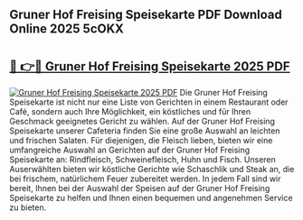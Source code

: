 ## Gruner Hof Freising Speisekarte PDF Download Online 2025 5cOKX

# <h2><a href="http://gcadoh.nevu.top/?p=Gruner+Hof+Freising+Speisekarte">🔗 👉🔴 Gruner Hof Freising Speisekarte 2025 PDF</a></h2>

[![Gruner Hof Freising Speisekarte 2025 PDF](https://i.imgur.com/dBaPXMq.png)](http://gcadoh.nevu.top/?p=Gruner+Hof+Freising+Speisekarte)
Die Gruner Hof Freising Speisekarte ist nicht nur eine Liste von Gerichten in einem Restaurant oder Café, sondern auch Ihre Möglichkeit, ein köstliches und für Ihren Geschmack geeignetes Gericht zu wählen. Auf der Gruner Hof Freising Speisekarte unserer Cafeteria finden Sie eine große Auswahl an leichten und frischen Salaten. Für diejenigen, die Fleisch lieben, bieten wir eine umfangreiche Auswahl an Gerichten auf der Gruner Hof Freising Speisekarte an: Rindfleisch, Schweinefleisch, Huhn und Fisch. Unseren Auserwählten bieten wir köstliche Gerichte wie Schaschlik und Steak an, die bei frischem, natürlichem Feuer zubereitet werden. In jedem Fall sind wir bereit, Ihnen bei der Auswahl der Speisen auf der Gruner Hof Freising Speisekarte zu helfen und Ihnen einen bequemen und angenehmen Service zu bieten.
